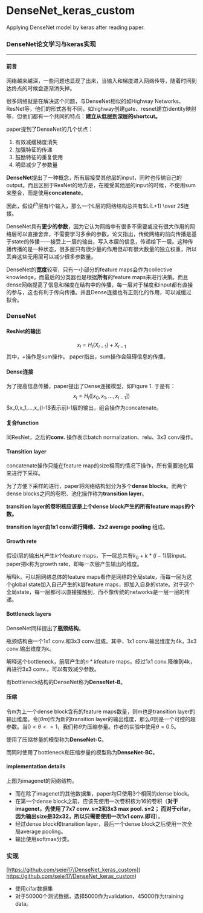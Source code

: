 # DenseNet_keras_custom
Applying DenseNet model by keras after reading paper.

### DenseNet论文学习与keras实现
***
#### 前言
网络越来越深，一些问题也显现了出来，当输入和梯度进入网络传导，随着时间到达终点的时候会逐渐消失掉。

很多网络就是在解决这个问题，与DenseNet相似的如Highway Networks、ResNet等，他们的形式各有不同，如highway创建gate、resnet建立identity映射等，但他们都有一个共同的特点：**建立从低层到深层的shortcut。**

paper提到了DenseNet的几个优点：
1. 有效减缓梯度消失
2. 加强特征的传递
3. 鼓励特征的重复使用
4. 明显减少了参数量

**DenseNet**提出了一种概念，所有层接受其他层的input，同时也传输自己的output。而且区别于ResNet的地方是，在接受其他层的input的时候，不使用sum来整合，而是使用**concatenate**。

因此，假设$l^{th}$层有$l$个输入，那么一个L层的网络结构总共有$L(L+1) \over 2$连接。

DenseNet具有**更少的参数**，因为它认为网络中有很多不需要或没有很大作用的网络层可以直接舍弃，不需要学习多余的参数。论文指出，传统网络的前向传播是基于state的传播——接受上一层的输出，写入本层的信息，传递给下一层。这种传播传播的是一种状态，很多层只有很少量的作用但却有很大数量的独立权重，所以丢弃这些无用层可以减少很多参数量。

DenseNet的**宽度**较窄，只有一小部分的feature maps会作为collective knowledge，而最后的分类器也是根据**所有**的feature maps来进行决策。而且dense网络提高了信息和梯度在结构中的传播，每一层对于梯度和input都有直接的参与，这也有利于传向传播。并且Dense连接也有正则化的作用，可以减缓过拟合。

### DenseNet
#### ResNet的输出
$$x_l = H_l(X_{l-1}) + X_{l-1}$$
其中，+操作是sum操作。
paper指出，sum操作会阻碍信息的传播。

#### Dense连接
为了提高信息传播，paper提出了Dense连接模型，如Figure 1. 于是有：
$$x_l=H_l([x_0,x_1,...,x_{l-1}])$$
$x_0,x_1,...,x_{l-1$表示前l-1层的输出，组合操作为concatenate。

#### 复合function
同ResNet，之后的**conv.** 操作表示batch normalization、relu、3x3 conv操作。

#### Transition layer
concatenate操作只能在feature map的size相同的情况下操作，所有需要池化层来进行下采样。

为了方便下采样的进行，paper将网络结构划分为多个**dense blocks**。而两个dense blocks之间的卷积、池化操作称为**transition layer**。

**transition layer的卷积核应该是上个dense block产生的所有feature maps的个数。**

**transition layer由1x1 conv进行降维、2x2 average pooling** 组成。

#### Growth rete
假设$l$层的输出$H_l$产生$k$个feature maps，下一层总共有$k_0+k*(l-1)$层input。paper把k称为growth rate，即每一次层产生输出的维度。

解释k，可以把网络总体的feature maps看作是网络的全局state，而每一层为这个global state加入自己产生的k层feature maps，即加入自身的state。对于这个全局state，每一层都可以直接接触到，而不像传统的networks是一层一层的传递。

#### Bottleneck layers
DenseNet同样提出了**瓶颈结构**。

瓶颈结构由一个1x1 conv.和3x3 conv.组成。其中，1x1 conv.输出维度为4k，3x3 conv.输出维度为k。

解释这个bottleneck，前层产生的$n* k$feature maps，经过1x1 conv.降维到4k，再进行3x3 conv.，可以有效减少参数。

有bottleneck结构的DenseNet称为**DenseNet-B**。

#### 压缩
令m为上一个dense block含有的feature maps数量，则m也是transition layer的输出维度。令$[\theta m]$作为新的transition layer的输出维度，那么$\theta$则是一个可控的超参数。当$0<\theta <=1$，我们称$\theta$为压缩参量。作者的实验中使用$\theta =0.5$。

使用了压缩参量的模型称为**DenseNet-C**。

而同时使用了bottleneck和压缩参量的模型称为**DenseNet-BC**。

#### implementation details
上图为imagenet的网络结构。

* 而在除了imagenet的其他数据集，paper均只使用3个相同的dense block。
* 在第一个dense block之前，应该先使用一次卷积核为16的卷积（**对于imagenet，先使用了7x7 conv. s=2和3x3 max pool. s=2； 而对于cifar，因为输出size是32x32，所以只需要使用一次1x1 conv.即可**）。
* 经过dense block和transition layer，最后一个dense block之后使用一次全局average pooling。
* 输出使用softmax分类。

### 实现
[https://github.com/seiei17/DenseNet_keras_custom](
https://github.com/seiei17/DenseNet_keras_custom)

* 使用cifar数据集
* 对于50000个测试数据，选择5000作为validation，45000作为training data。
